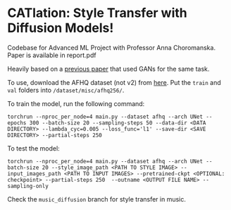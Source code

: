 # CATlation: Style Transfer with Diffusion Models!

Codebase for Advanced ML Project with Professor Anna Choromanska. Paper is available in report.pdf

Heavily based on a [previous paper](https://arxiv.org/abs/2105.03117) that used GANs for the same task.

To use, download the AFHQ dataset (not v2) from [here](https://github.com/clovaai/stargan-v2/blob/master/README.md#animal-faces-hq-dataset-afhq). Put the `train` and `val` folders into `/dataset/misc/afhq256/`.


To train the model, run the following command:
```
torchrun --nproc_per_node=4 main.py --dataset afhq --arch UNet --epochs 300 --batch-size 20 --sampling-steps 50 --data-dir <DATA DIRECTORY> --lambda_cyc=0.005 --loss_func='l1' --save-dir <SAVE DIRECTORY> --partial-steps 250
```

To test the model:
```
torchrun --nproc_per_node=4 main.py --dataset afhq --arch UNet --batch-size 20 --style_image_path <PATH TO STYLE IMAGE> --input_images_path <PATH TO INPUT IMAGES> --pretrained-ckpt <OPTIONAL: checkpoint> --partial-steps 250  --outname <OUTPUT FILE NAME> --sampling-only 
```

Check the `music_diffusion` branch for style transfer in music.

